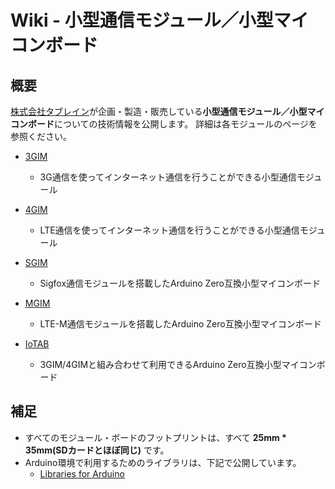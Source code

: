 # Wiki - 小型通信モジュール／小型マイコンボード

## 概要

[株式会社タブレイン](http://tabrain.jp/)が企画・製造・販売している**小型通信モジュール／小型マイコンボード**についての技術情報を公開します。
詳細は各モジュールのページを参照ください。

* [3GIM](3gim/README.md)
  * 3G通信を使ってインターネット通信を行うことができる小型通信モジュール

* [4GIM](4gim/README.md)
  * LTE通信を使ってインターネット通信を行うことができる小型通信モジュール

* [SGIM](sgim/README.md)
  * Sigfox通信モジュールを搭載したArduino Zero互換小型マイコンボード

* [MGIM](mgim/README.md)
  * LTE-M通信モジュールを搭載したArduino Zero互換小型マイコンボード

* [IoTAB](iotab/README.md)
  * 3GIM/4GIMと組み合わせて利用できるArduino Zero互換小型マイコンボード  

## 補足

* すべてのモジュール・ボードのフットプリントは、すべて **25mm * 35mm(SDカードとほぼ同じ)** です。
* Arduino環境で利用するためのライブラリは、下記で公開しています。
  * [Libraries for Arduino](https://github.com/openwireless/3gim)
